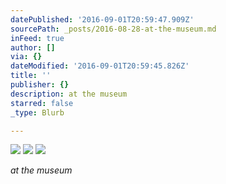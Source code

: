 ```yaml
---
datePublished: '2016-09-01T20:59:47.909Z'
sourcePath: _posts/2016-08-28-at-the-museum.md
inFeed: true
author: []
via: {}
dateModified: '2016-09-01T20:59:45.826Z'
title: ''
publisher: {}
description: at the museum
starred: false
_type: Blurb

---
```

![](https://the-grid-user-content.s3-us-west-2.amazonaws.com/29d2529f-4cef-4222-9280-717091264c44.jpg)
![](https://s3-us-west-2.amazonaws.com/the-grid-img/p/1c9d6089c45b2b52933857ecc24a8526baf5dba9.jpg)
![](https://the-grid-user-content.s3-us-west-2.amazonaws.com/b9a108e9-9fd5-4d4f-b449-2cc790a17445.jpg)

_at the museum_